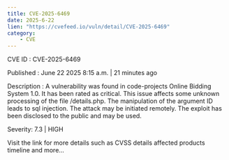 ```yaml
---
title: CVE-2025-6469
date: 2025-6-22
lien: "https://cvefeed.io/vuln/detail/CVE-2025-6469"
category:
    - CVE
---
```


CVE ID : CVE-2025-6469

Published :  June 22
2025
8:15 a.m. | 21 minutes ago

Description : A vulnerability was found in code-projects Online Bidding System 1.0. It has been rated as critical. This issue affects some unknown processing of the file /details.php. The manipulation of the argument ID leads to sql injection. The attack may be initiated remotely. The exploit has been disclosed to the public and may be used.

Severity: 7.3 | HIGH

Visit the link for more details
such as CVSS details
affected products
timeline
and more...

